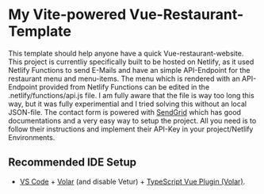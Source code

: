 # My Vite-powered Vue-Restaurant-Template

This template should help anyone have a quick Vue-restaurant-website. 
This project is currentliy specifically built to be hosted on Netlify, as it used Netlify Functions to send E-Mails and have an simple API-Endpoint for the restaurant menu and menu-items.
The menu which is rendered with an API-Endpoint provided from Netlify Functions can be edited in the .netlify/functions/api.js file. I am fully aware that the file is way too long this way, but it was fully experimential and I tried solving this without an local JSON-file.
The contact form is powered with [SendGrid](https://app.sendgrid.com/) which has good documentations and a very easy way to setup the project. All you need is to follow their instructions and implement their API-Key in your project/Netlify Environments. 

## Recommended IDE Setup

- [VS Code](https://code.visualstudio.com/) + [Volar](https://marketplace.visualstudio.com/items?itemName=Vue.volar) (and disable Vetur) + [TypeScript Vue Plugin (Volar)](https://marketplace.visualstudio.com/items?itemName=Vue.vscode-typescript-vue-plugin).
